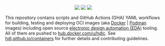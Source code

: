 <p align="center">
  <a title="hdl.github.io/containers" href="https://hdl.github.io/containers"><img src="https://img.shields.io/website.svg?label=hdl.github.io%2Fcontainers&longCache=true&style=flat-square&url=http%3A%2F%2Fhdl.github.io%2Fcontainers%2Findex.html&logo=Asciidoctor&logoColor=fff"></a><!--
  -->
  <a title="hdl/packages GitHub repository" href="https://github.com/hdl/packages"><img src="https://img.shields.io/badge/hdl-packages-f2f1ef.svg?longCache=true&style=flat-square&logo=GitHub&logoColor=f2f1ef"></a><!--
  -->
  <a title="hdl/community on gitter.im" href="https://gitter.im/hdl/community"><img src="https://img.shields.io/gitter/room/hdl/community.svg?longCache=true&style=flat-square&logo=gitter&logoColor=fff&color=4db797"></a><!--
  -->
</p>

This repository contains scripts and GitHub Actions (GHA) YAML workflows for building, testing and deploying OCI images (aka [Docker](https://www.docker.com/) | [Podman](https://podman.io) images) including open source [electronic design automation (EDA)](https://en.wikipedia.org/wiki/Electronic_design_automation) tooling. All of them are pushed to [hub.docker.com/u/hdlc](https://hub.docker.com/u/hdlc). See [hdl.github.io/containers](https://hdl.github.io/containers) for further details and contributing guidelines.
